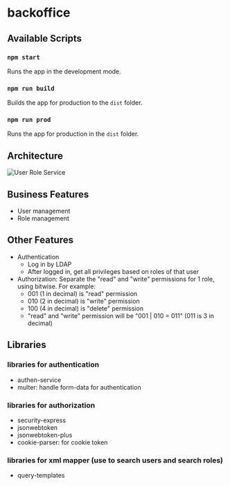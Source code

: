# backoffice

## Available Scripts

### `npm start`

Runs the app in the development mode.

### `npm run build`

Builds the app for production to the `dist` folder.

### `npm run prod`

Runs the app for production in the `dist` folder.

## Architecture

![User Role Service](https://cdn-images-1.medium.com/max/800/1*Gm0dypLuYaPwGM8UzrzV7w.png)

## Business Features

- User management
- Role management

## Other Features

- Authentication
  - Log in by LDAP
  - After logged in, get all privileges based on roles of that user
- Authorization: Separate the "read" and "write" permissions for 1 role, using bitwise. For example:
  - 001 (1 in decimal) is "read" permission
  - 010 (2 in decimal) is "write" permission
  - 100 (4 in decimal) is "delete" permission
  - "read" and "write" permission will be "001 | 010 = 011" (011 is 3 in decimal)

## Libraries

### libraries for authentication

- authen-service
- multer: handle form-data for authentication

### libraries for authorization

- security-express
- jsonwebtoken
- jsonwebtoken-plus
- cookie-parser: for cookie token

### libraries for xml mapper (use to search users and search roles)

- query-templates
